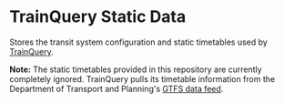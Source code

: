 # TrainQuery Static Data

Stores the transit system configuration and static timetables used by [TrainQuery](https://github.com/dan-schel/trainquery).

**Note:** The static timetables provided in this repository are currently completely ignored. TrainQuery pulls its timetable information from the Department of Transport and Planning's [GTFS data feed](https://discover.data.vic.gov.au/dataset/timetable-and-geographic-information-gtfs).
